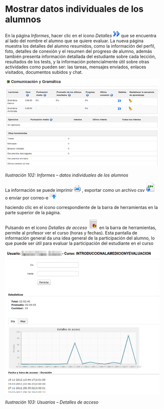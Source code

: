 # Mostrar datos individuales de los alumnos

En la página _Informes_, hacer clic en el icono _Detalles_ ![](../../.gitbook/assets/graphics53%20%284%29.gif) que se encuentra al lado del nombre el alumno que se quiere evaluar. La nueva página muestra los detalles del alumno resumidos, como la información del perfil, foto, detalles de conexión y el resumen del progreso de alumno, además también presenta información detallada del estudiante sobre cada lección, resultados de los tests, y la información potencialmente útil sobre otras actividades como pueden ser: las tareas, mensajes enviados, enlaces visitados, documentos subidos y chat.

![](../../.gitbook/assets/graficos85%20%286%29.png)

_Ilustración 102: Informes – datos individuales de los alumnos_

La información se puede imprimir ![](../../.gitbook/assets/graphics51%20%284%29.png) , exportar como un archivo csv ![](../../.gitbook/assets/graphics185%20%284%29.png) o enviar por correo-e ![](../../.gitbook/assets/graphics186%20%284%29.png)

haciendo clic en el icono correspondiente de la barra de herramientas en la parte superior de la página.

Pulsando en el icono _Detalles de acceso_ ![](../../.gitbook/assets/graphics184%20%284%29.png) en la barra de herramientas, permite al profesor ver el curso \(horas y fechas\). Esta pantalla de información general da una idea general de la participación del alumno, lo que puede ser útil para evaluar la participación del estudiante en el curso

![](../../.gitbook/assets/graficos86%20%286%29.png)

_Ilustración 103: Usuarios – Detalles de acceso_

